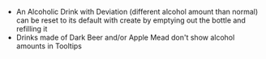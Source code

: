 - An Alcoholic Drink with Deviation (different alcohol amount than normal) can be reset to its default with create by emptying out the bottle and refilling it
- Drinks made of Dark Beer and/or Apple Mead don't show alcohol amounts in Tooltips